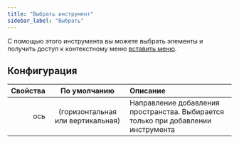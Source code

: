 ```yaml
---
title: "Выбрать инструмент"
sidebar_label: "Выбрать"
---
```



С помощью этого инструмента вы можете выбрать элементы и получить доступ к контекстному меню [вставить меню](../add).

## Конфигурация

| Свойства |           По умолчанию            | Описание                                                                          |
| --------:|:---------------------------------:|:--------------------------------------------------------------------------------- |
|      ось | (горизонтальная или вертикальная) | Направление добавления пространства. Выбирается только при добавлении инструмента |
